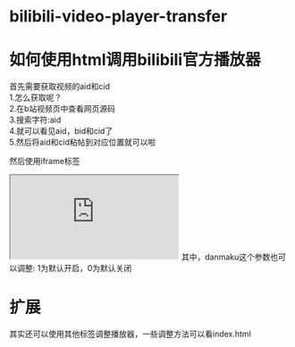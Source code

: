 # bilibili-video-player-transfer
# 如何使用html调用bilibili官方播放器
首先需要获取视频的aid和cid  
   1.怎么获取呢？  
   2.在b站视频页中查看网页源码  
   3.搜索字符:aid  
   4.就可以看见aid，bid和cid了  
   5.然后将aid和cid粘帖到对应位置就可以啦  

 然后使用iframe标签
 <iframe src="http://player.bilibili.com/player.html?aid=av号&amp;cid=cv号&amp;page=1&amp;as_wide=1&amp;high_quality=1&amp;danmaku=0" > </iframe>  
 其中，danmaku这个参数也可以调整:
 1为默认开启，0为默认关闭  

# 扩展  
其实还可以使用其他标签调整播放器，一些调整方法可以看index.html
